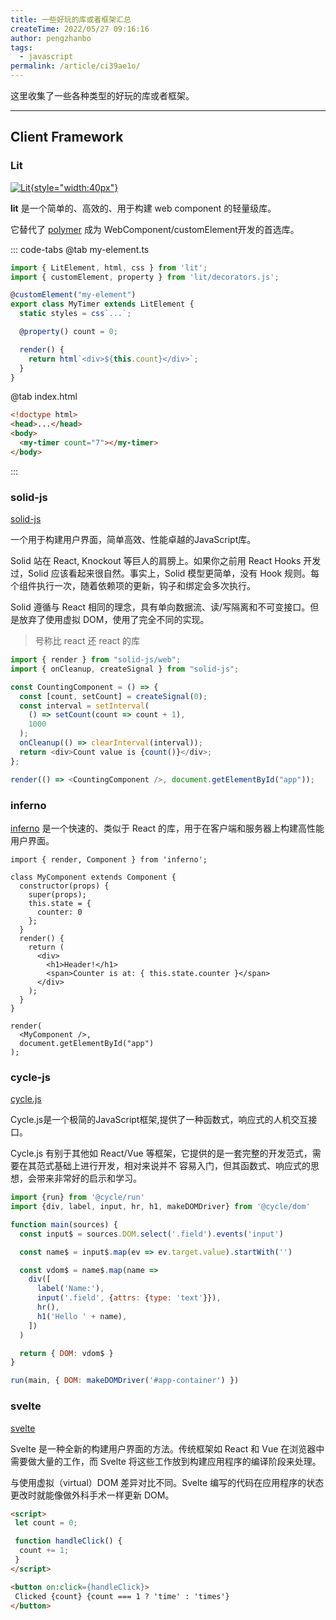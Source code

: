 ```yaml
---
title: 一些好玩的库或者框架汇总
createTime: 2022/05/27 09:16:16
author: pengzhanbo
tags:
  - javascript
permalink: /article/ci39ae1o/
---
```


这里收集了一些各种类型的好玩的库或者框架。

<!-- more -->

---

## Client Framework

### Lit

[![Lit](https://lit.dev/images/logo.svg){style="width:40px"}](https://lit.dev/)

**lit** 是一个简单的、高效的、用于构建 web component 的轻量级库。

它替代了 [polymer](https://github.com/Polymer/polymer) 成为 WebComponent/customElement开发的首选库。

::: code-tabs
@tab my-element.ts

```ts
import { LitElement, html, css } from 'lit';
import { customElement, property } from 'lit/decorators.js';

@customElement("my-element")
export class MyTimer extends LitElement {
  static styles = css`...`;

  @property() count = 0;

  render() {
    return html`<div>${this.count}</div>`;
  }
}
```

@tab index.html

```html
<!doctype html>
<head>...</head>
<body>
  <my-timer count="7"></my-timer>
</body>
```

:::

### solid-js

[solid-js](https://www.solidjs.com/)

一个用于构建用户界面，简单高效、性能卓越的JavaScript库。

Solid 站在 React, Knockout 等巨人的肩膀上。如果你之前用 React Hooks 开发过，Solid 应该看起来很自然。事实上，Solid 模型更简单，没有 Hook 规则。每个组件执行一次，随着依赖项的更新，钩子和绑定会多次执行。

Solid 遵循与 React 相同的理念，具有单向数据流、读/写隔离和不可变接口。但是放弃了使用虚拟 DOM，使用了完全不同的实现。

> 号称比 react 还 react 的库

```ts
import { render } from "solid-js/web";
import { onCleanup, createSignal } from "solid-js";

const CountingComponent = () => {
  const [count, setCount] = createSignal(0);
  const interval = setInterval(
    () => setCount(count => count + 1),
    1000
  );
  onCleanup(() => clearInterval(interval));
  return <div>Count value is {count()}</div>;
};

render(() => <CountingComponent />, document.getElementById("app"));
```

### inferno

[inferno](https://www.infernojs.org/) 是一个快速的、类似于 React 的库，用于在客户端和服务器上构建高性能用户界面。

```tsx
import { render, Component } from 'inferno';

class MyComponent extends Component {
  constructor(props) {
    super(props);
    this.state = {
      counter: 0
    };
  }
  render() {
    return (
      <div>
        <h1>Header!</h1>
        <span>Counter is at: { this.state.counter }</span>
      </div>
    );
  }
}

render(
  <MyComponent />,
  document.getElementById("app")
);
```

### cycle-js

[cycle.js](https://cycle.js.org/)

Cycle.js是一个极简的JavaScript框架,提供了一种函数式，响应式的人机交互接口。

Cycle.js 有别于其他如 React/Vue 等框架，它提供的是一套完整的开发范式，需要在其范式基础上进行开发，相对来说并不
容易入门，但其函数式、响应式的思想，会带来非常好的启示和学习。

```js
import {run} from '@cycle/run'
import {div, label, input, hr, h1, makeDOMDriver} from '@cycle/dom'

function main(sources) {
  const input$ = sources.DOM.select('.field').events('input')

  const name$ = input$.map(ev => ev.target.value).startWith('')

  const vdom$ = name$.map(name =>
    div([
      label('Name:'),
      input('.field', {attrs: {type: 'text'}}),
      hr(),
      h1('Hello ' + name),
    ])
  )

  return { DOM: vdom$ }
}

run(main, { DOM: makeDOMDriver('#app-container') })
```

### svelte

[svelte](https://svelte.dev/)

Svelte 是一种全新的构建用户界面的方法。传统框架如 React 和 Vue 在浏览器中需要做大量的工作，而 Svelte 将这些工作放到构建应用程序的编译阶段来处理。

与使用虚拟（virtual）DOM 差异对比不同。Svelte 编写的代码在应用程序的状态更改时就能像做外科手术一样更新 DOM。

```html
<script>
 let count = 0;

 function handleClick() {
  count += 1;
 }
</script>

<button on:click={handleClick}>
 Clicked {count} {count === 1 ? 'time' : 'times'}
</button>
```
